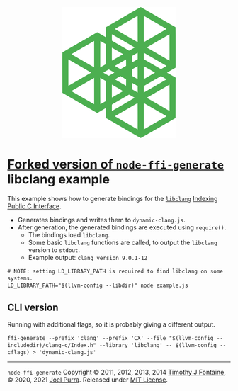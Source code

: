 <p align="center">
  <a href="https://github.com/node-ffi-packager"><img src="https://raw.githubusercontent.com/node-ffi-packager/resources/master/logotype/node-ffi-packager.svg?sanitize=true" alt="node-ffi-packager logotype, impossible cubes in green" width="256" border="0" /></a>
</p>

# [Forked version of `node-ffi-generate`](https://github.com/node-ffi-packager/node-ffi-generate) libclang example

This example shows how to generate bindings for the [`libclang`](https://clang.llvm.org/) [Indexing Public C Interface](https://clang.llvm.org/doxygen/Index_8h_source.html).

- Generates bindings and writes them to `dynamic-clang.js`.
- After generation, the generated bindings are executed using `require()`.
  - The bindings load `libclang`.
  - Some basic `libclang` functions are called, to output the `libclang` version to `stdout`.
  - Example output: `clang version 9.0.1-12`

```shell
# NOTE: setting LD_LIBRARY_PATH is required to find libclang on some systems.
LD_LIBRARY_PATH="$(llvm-config --libdir)" node example.js
```

## CLI version

Running with additional flags, so it is probably giving a different output.

```shell
ffi-generate --prefix 'clang' --prefix 'CX' --file "$(llvm-config --includedir)/clang-c/Index.h" --library 'libclang' -- $(llvm-config --cflags) > 'dynamic-clang.js'
```

---

`node-ffi-generate` Copyright &copy; 2011, 2012, 2013, 2014 [Timothy J Fontaine](https://github.com/tjfontaine), &copy; 2020, 2021 [Joel Purra](https://joelpurra.com/). Released under [MIT License](https://opensource.org/licenses/MIT).
